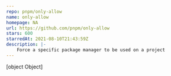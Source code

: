 ```yaml
---
repo: pnpm/only-allow
name: only-allow
homepage: NA
url: https://github.com/pnpm/only-allow
stars: 600
starredAt: 2021-08-10T21:43:59Z
description: |-
    Force a specific package manager to be used on a project
---
```


[object Object]
